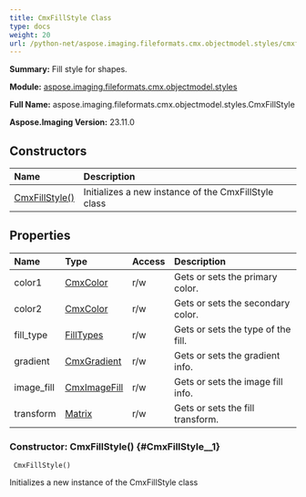 ```yaml
---
title: CmxFillStyle Class
type: docs
weight: 20
url: /python-net/aspose.imaging.fileformats.cmx.objectmodel.styles/cmxfillstyle/
---
```


**Summary:** Fill style for shapes.

**Module:** [aspose.imaging.fileformats.cmx.objectmodel.styles](/imaging/python-net/aspose.imaging.fileformats.cmx.objectmodel.styles/)

**Full Name:** aspose.imaging.fileformats.cmx.objectmodel.styles.CmxFillStyle

**Aspose.Imaging Version:** 23.11.0

## **Constructors**
| **Name** | **Description** |
| :- | :- |
| [CmxFillStyle()](#CmxFillStyle__1) | Initializes a new instance of the CmxFillStyle class |
## **Properties**
| **Name** | **Type** | **Access** | **Description** |
| :- | :- | :- | :- |
| color1 | [CmxColor](/imaging/python-net/aspose.imaging.fileformats.cmx.objectmodel.styles/cmxcolor) | r/w | Gets or sets the primary color. |
| color2 | [CmxColor](/imaging/python-net/aspose.imaging.fileformats.cmx.objectmodel.styles/cmxcolor) | r/w | Gets or sets the secondary color. |
| fill_type | [FillTypes](/imaging/python-net/aspose.imaging.fileformats.cmx.objectmodel.enums/filltypes/) | r/w | Gets or sets the type of the fill. |
| gradient | [CmxGradient](/imaging/python-net/aspose.imaging.fileformats.cmx.objectmodel.styles/cmxgradient) | r/w | Gets or sets the gradient info. |
| image_fill | [CmxImageFill](/imaging/python-net/aspose.imaging.fileformats.cmx.objectmodel.styles/cmximagefill) | r/w | Gets or sets the image fill info. |
| transform | [Matrix](/imaging/python-net/aspose.imaging/matrix) | r/w | Gets or sets the fill transform. |


### Constructor: CmxFillStyle() {#CmxFillStyle__1}


```
 CmxFillStyle() 
```

Initializes a new instance of the CmxFillStyle class

